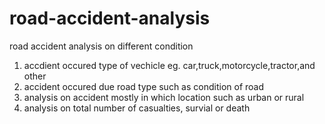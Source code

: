 # road-accident-analysis
road accident analysis  on different condition
1) accdient  occured type of vechicle eg. car,truck,motorcycle,tractor,and other
2) accident occured due road type such as condition of road
3) analysis on accident mostly in which location such as urban or rural
4) analysis on total number of casualties, survial or death 
